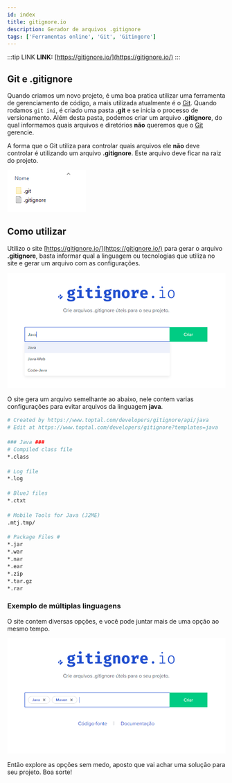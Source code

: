 ```yaml
---
id: index
title: gitignore.io
description: Gerador de arquivos .gitignore
tags: ['Ferramentas online', 'Git', 'Gitingore']
---
```


:::tip LINK
**LINK:** [https://gitignore.io/](https://gitignore.io/)
:::

## Git e .gitignore

Quando criamos um novo projeto, é uma boa pratica utilizar uma ferramenta de gerenciamento de código, a mais utilizada atualmente é o [Git](https://git-scm.com/). Quando rodamos `git ini`, é criado uma pasta **.git** e se inicia o processo de versionamento. Além desta pasta, podemos criar um arquivo **.gitignore**, do qual informamos quais arquivos e diretórios **não** queremos que o [Git](https://git-scm.com/) gerencie.

A forma que o Git utiliza para controlar quais arquivos ele **não** deve controlar é utilizando um arquivo **.gitignore**. Este arquivo deve ficar na raiz do projeto.

<div style={{textAlign: 'center'}}>

![Local onde o arquivo '.gitignore' deve ficar](./imagem_1.png)  

</div>

## Como utilizar


Utilizo o site [https://gitignore.io/](https://gitignore.io/) para gerar o arquivo **.gitignore**, basta informar qual a linguagem ou tecnologias que utiliza no site e gerar um arquivo com as configurações.

<div style={{textAlign: 'center'}}>

![img](imagem_2.png)

</div>

O site gera um arquivo semelhante ao abaixo, nele contem varias configurações para evitar arquivos da linguagem **java**.

```bash title=".gitignore" showLineNumbers={true}
# Created by https://www.toptal.com/developers/gitignore/api/java
# Edit at https://www.toptal.com/developers/gitignore?templates=java

### Java ###
# Compiled class file
*.class

# Log file
*.log

# BlueJ files
*.ctxt

# Mobile Tools for Java (J2ME)
.mtj.tmp/

# Package Files #
*.jar
*.war
*.nar
*.ear
*.zip
*.tar.gz
*.rar
```

### Exemplo de múltiplas linguagens

O site contem diversas opções, e você pode juntar mais de uma opção ao mesmo tempo.

<div style={{textAlign: 'center'}}>

![img](imagem_3.png)

</div>

Então explore as opções sem medo, aposto que vai achar uma solução para seu projeto. Boa sorte!

